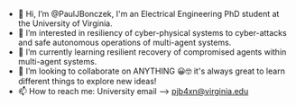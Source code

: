- 👋 Hi, I’m @PaulJBonczek, I'm an Electrical Engineering PhD student at the University of Virginia.
- 👀 I’m interested in resiliency of cyber-physical systems to cyber-attacks and safe autonomous operations of multi-agent systems.
- 🌱 I’m currently learning resilient recovery of compromised agents within multi-agent systems.
- 💞️ I’m looking to collaborate on ANYTHING 😀🤓 it's always great to learn different things to explore new ideas!
- 📫 How to reach me: University email --> pjb4xn@virginia.edu

<!---
PaulJBonczek/PaulJBonczek is a ✨ special ✨ repository because its `README.md` (this file) appears on your GitHub profile.
You can click the Preview link to take a look at your changes.
--->
